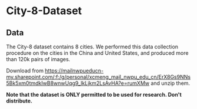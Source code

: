 # City-8-Dataset
## Data
The City-8 dataset contains 8 cities. We performed this data collection procedure on the cities in the China and United States, and produced more than 120k pairs of images. 


Download from https://mailnwpueducn-my.sharepoint.com/:f:/g/personal/xcmeng_mail_nwpu_edu_cn/ErX8Gs9NNs5Bk5xm0tmdkIwB8wnwUqg9_lkLjkm2LsAvHA?e=rumXMw and unzip them.


**Note that the dataset is ONLY permitted to be used for research. Don't distribute.**
